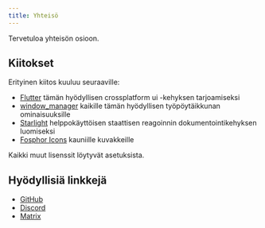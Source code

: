 ```yaml
---
title: Yhteisö
---
```


Tervetuloa yhteisön osioon.

## Kiitokset

Erityinen kiitos kuuluu seuraaville:

- [Flutter](https://github.com/flutter/flutter) tämän hyödyllisen crossplatform ui -kehyksen tarjoamiseksi
- [window_manager](https://github.com/leanflutter/window_manager) kaikille tämän hyödyllisen työpöytäikkunan ominaisuuksille
- [Starlight](https://github.com/withastro/starlight) helppokäyttöisen staattisen reagoinnin dokumentointikehyksen luomiseksi
- [Fosphor Icons](https://phosphoricons.com/) kauniille kuvakkeille

Kaikki muut lisenssit löytyvät asetuksista.

## Hyödyllisiä linkkejä

- [GitHub](https://github.com/LinwoodDev/Butterfly)
- [Discord](https://go.linwood.dev/discord)
- [Matrix](https://go.linwood.dev/matrix)
